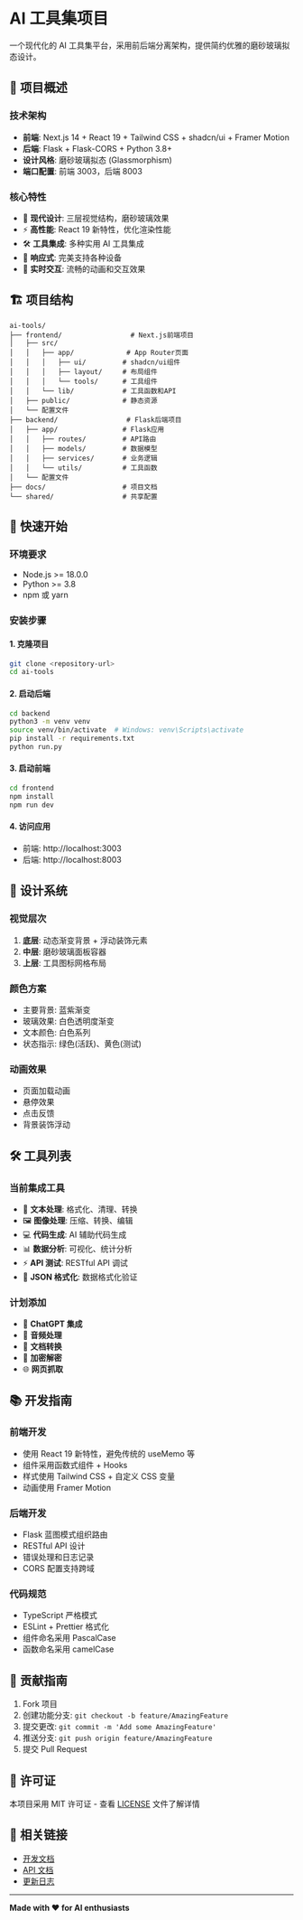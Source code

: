 # AI 工具集项目

一个现代化的 AI 工具集平台，采用前后端分离架构，提供简约优雅的磨砂玻璃拟态设计。

## 🎯 项目概述

### 技术架构

- **前端**: Next.js 14 + React 19 + Tailwind CSS + shadcn/ui + Framer Motion
- **后端**: Flask + Flask-CORS + Python 3.8+
- **设计风格**: 磨砂玻璃拟态 (Glassmorphism)
- **端口配置**: 前端 3003，后端 8003

### 核心特性

- 🎨 **现代设计**: 三层视觉结构，磨砂玻璃效果
- ⚡ **高性能**: React 19 新特性，优化渲染性能
- 🛠️ **工具集成**: 多种实用 AI 工具集成
- 📱 **响应式**: 完美支持各种设备
- 🔄 **实时交互**: 流畅的动画和交互效果

## 🏗️ 项目结构

```
ai-tools/
├── frontend/                 # Next.js前端项目
│   ├── src/
│   │   ├── app/             # App Router页面
│   │   │   ├── ui/         # shadcn/ui组件
│   │   │   ├── layout/     # 布局组件
│   │   │   └── tools/      # 工具组件
│   │   └── lib/            # 工具函数和API
│   ├── public/             # 静态资源
│   └── 配置文件
├── backend/                 # Flask后端项目
│   ├── app/                # Flask应用
│   │   ├── routes/         # API路由
│   │   ├── models/         # 数据模型
│   │   ├── services/       # 业务逻辑
│   │   └── utils/          # 工具函数
│   └── 配置文件
├── docs/                   # 项目文档
└── shared/                 # 共享配置
```

## 🚀 快速开始

### 环境要求

- Node.js >= 18.0.0
- Python >= 3.8
- npm 或 yarn

### 安装步骤

#### 1. 克隆项目

```bash
git clone <repository-url>
cd ai-tools
```

#### 2. 启动后端

```bash
cd backend
python3 -m venv venv
source venv/bin/activate  # Windows: venv\Scripts\activate
pip install -r requirements.txt
python run.py
```

#### 3. 启动前端

```bash
cd frontend
npm install
npm run dev
```

#### 4. 访问应用

- 前端: http://localhost:3003
- 后端: http://localhost:8003

## 🎨 设计系统

### 视觉层次

1. **底层**: 动态渐变背景 + 浮动装饰元素
2. **中层**: 磨砂玻璃面板容器
3. **上层**: 工具图标网格布局

### 颜色方案

- 主要背景: 蓝紫渐变
- 玻璃效果: 白色透明度渐变
- 文本颜色: 白色系列
- 状态指示: 绿色(活跃)、黄色(测试)

### 动画效果

- 页面加载动画
- 悬停效果
- 点击反馈
- 背景装饰浮动

## 🛠️ 工具列表

### 当前集成工具

- 📝 **文本处理**: 格式化、清理、转换
- 🖼️ **图像处理**: 压缩、转换、编辑
- 💻 **代码生成**: AI 辅助代码生成
- 📊 **数据分析**: 可视化、统计分析
- ⚡ **API 测试**: RESTful API 调试
- 🔧 **JSON 格式化**: 数据格式化验证

### 计划添加

- 🤖 **ChatGPT 集成**
- 🎵 **音频处理**
- 📄 **文档转换**
- 🔐 **加密解密**
- 🌐 **网页抓取**

## 📚 开发指南

### 前端开发

- 使用 React 19 新特性，避免传统的 useMemo 等
- 组件采用函数式组件 + Hooks
- 样式使用 Tailwind CSS + 自定义 CSS 变量
- 动画使用 Framer Motion

### 后端开发

- Flask 蓝图模式组织路由
- RESTful API 设计
- 错误处理和日志记录
- CORS 配置支持跨域

### 代码规范

- TypeScript 严格模式
- ESLint + Prettier 格式化
- 组件命名采用 PascalCase
- 函数命名采用 camelCase

## 🤝 贡献指南

1. Fork 项目
2. 创建功能分支: `git checkout -b feature/AmazingFeature`
3. 提交更改: `git commit -m 'Add some AmazingFeature'`
4. 推送分支: `git push origin feature/AmazingFeature`
5. 提交 Pull Request

## 📄 许可证

本项目采用 MIT 许可证 - 查看 [LICENSE](LICENSE) 文件了解详情

## 🔗 相关链接

- [开发文档](./DEVELOPMENT.md)
- [API 文档](./API.md)
- [更新日志](./CHANGELOG.md)

---

**Made with ❤️ for AI enthusiasts**
